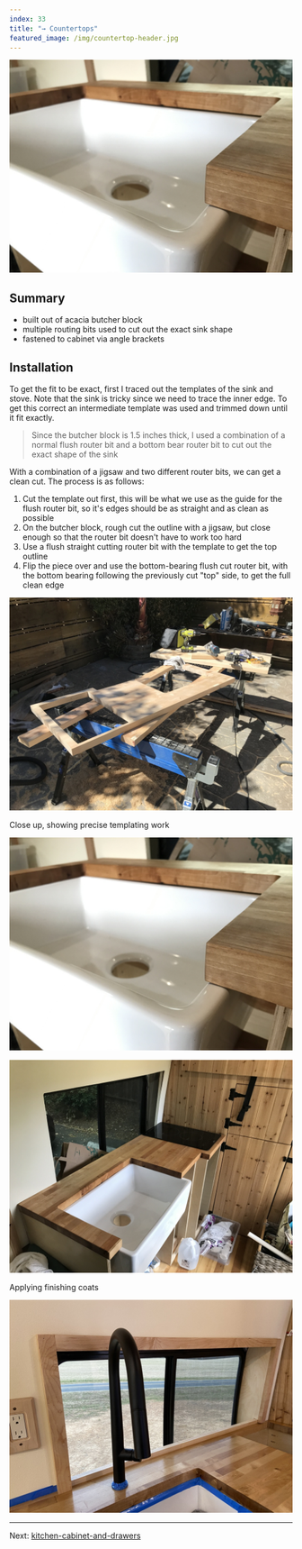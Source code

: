 ```yaml
---
index: 33
title: "→ Countertops"
featured_image: /img/countertop-header.jpg
---
```


![countertop-header](img/countertop-header.jpg)


## Summary
- built out of acacia butcher block
- multiple routing bits used to cut out the exact sink shape
- fastened to cabinet via angle brackets


## Installation 

To get the fit to be exact, first I traced out the templates of the sink and stove. Note that the sink is tricky since we need to trace the inner edge. To get this correct an intermediate template was used and trimmed down until it fit exactly. 

> Since the butcher block is 1.5 inches thick, I used a combination of a normal flush router bit and a bottom bear router bit to cut out the exact shape of the sink

With a combination of a jigsaw and two different router bits, we can get a clean cut. The process is as follows:
1. Cut the template out first, this will be what we use as the guide for the flush router bit, so it's edges should be as straight and as clean as possible
2. On the butcher block, rough cut the outline with a jigsaw, but close enough so that the router bit doesn't have to work too hard
3. Use a flush straight cutting router bit with the template to get the top outline
4. Flip the piece over and use the bottom-bearing flush cut router bit, with the bottom bearing following the previously cut "top" side, to get the full clean edge

![countertop-installation](img/countertop-installation.jpg)

Close up, showing precise templating work

![countertop-header](img/countertop-header.jpg)

![IMG_2589](img/IMG_2589.jpg)

Applying finishing coats

![countertop-window](img/countertop-window.jpg)

---

Next: [kitchen-cabinet-and-drawers](kitchen-cabinet-and-drawers)